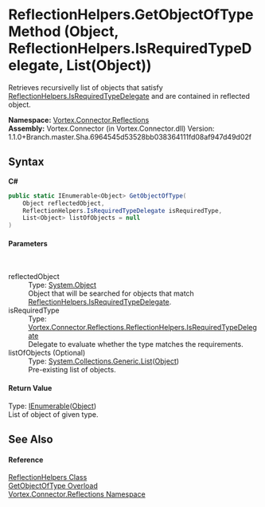 # ReflectionHelpers.GetObjectOfType Method (Object, ReflectionHelpers.IsRequiredTypeDelegate, List(Object))
 

Retrieves recursivelly list of objects that satisfy <a href="T_Vortex_Connector_Reflections_ReflectionHelpers_IsRequiredTypeDelegate.md">ReflectionHelpers.IsRequiredTypeDelegate</a> and are contained in reflected object.

**Namespace:**&nbsp;<a href="N_Vortex_Connector_Reflections.md">Vortex.Connector.Reflections</a><br />**Assembly:**&nbsp;Vortex.Connector (in Vortex.Connector.dll) Version: 1.1.0+Branch.master.Sha.6964545d53528bb038364111fd08af947d49d02f

## Syntax

**C#**<br />
``` C#
public static IEnumerable<Object> GetObjectOfType(
	Object reflectedObject,
	ReflectionHelpers.IsRequiredTypeDelegate isRequiredType,
	List<Object> listOfObjects = null
)
```


#### Parameters
&nbsp;<dl><dt>reflectedObject</dt><dd>Type: <a href="http://msdn2.microsoft.com/en-us/library/e5kfa45b" target="_blank">System.Object</a><br />Object that will be searched for objects that match <a href="T_Vortex_Connector_Reflections_ReflectionHelpers_IsRequiredTypeDelegate.md">ReflectionHelpers.IsRequiredTypeDelegate</a>.</dd><dt>isRequiredType</dt><dd>Type: <a href="T_Vortex_Connector_Reflections_ReflectionHelpers_IsRequiredTypeDelegate.md">Vortex.Connector.Reflections.ReflectionHelpers.IsRequiredTypeDelegate</a><br />Delegate to evaluate whether the type matches the requirements.</dd><dt>listOfObjects (Optional)</dt><dd>Type: <a href="http://msdn2.microsoft.com/en-us/library/6sh2ey19" target="_blank">System.Collections.Generic.List</a>(<a href="http://msdn2.microsoft.com/en-us/library/e5kfa45b" target="_blank">Object</a>)<br />Pre-existing list of objects.</dd></dl>

#### Return Value
Type: <a href="http://msdn2.microsoft.com/en-us/library/9eekhta0" target="_blank">IEnumerable</a>(<a href="http://msdn2.microsoft.com/en-us/library/e5kfa45b" target="_blank">Object</a>)<br />List of object of given type.

## See Also


#### Reference
<a href="T_Vortex_Connector_Reflections_ReflectionHelpers.md">ReflectionHelpers Class</a><br /><a href="Overload_Vortex_Connector_Reflections_ReflectionHelpers_GetObjectOfType.md">GetObjectOfType Overload</a><br /><a href="N_Vortex_Connector_Reflections.md">Vortex.Connector.Reflections Namespace</a><br />